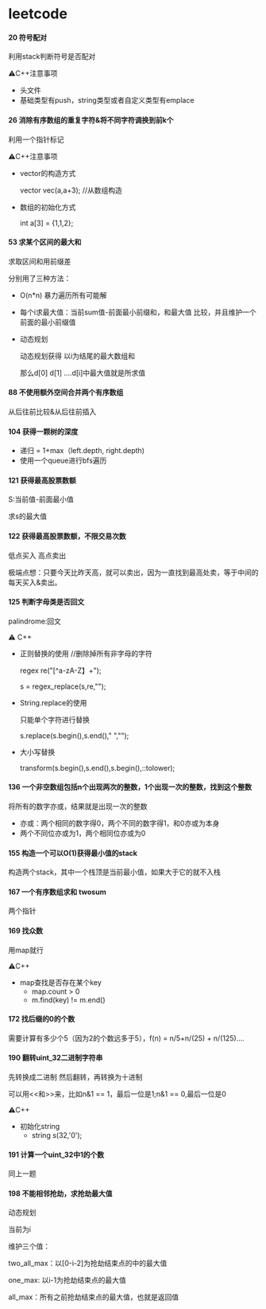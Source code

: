 # leetcode
#### 20 符号配对

利用stack判断符号是否配对

⚠️C++注意事项

* 头文件<stack>
* 基础类型有push，string类型或者自定义类型有emplace

#### 26 消除有序数组的重复字符&将不同字符调换到前k个

利用一个指针标记

⚠️C++注意事项

* vector的构造方式

  vector<int> vec(a,a+3); //从数组构造

* 数组的初始化方式

  int a[3] = {1,1,2};

#### 53 求某个区间的最大和

求取区间和用前缀差

分别用了三种方法：

* O(n*n) 暴力遍历所有可能解

* 每个i求最大值：当前sum值-前面最小前缀和，和最大值 比较，并且维护一个前面的最小前缀值

* 动态规划

  动态规划获得 以i为结尾的最大数组和

  那么d[0] d[1] ....d[i]中最大值就是所求值

#### 88 不使用额外空间合并两个有序数组

从后往前比较&从后往前插入

#### 104 获得一颗树的深度

* 递归 = 1+max（left.depth, right.depth)
* 使用一个queue进行bfs遍历

#### 121 获得最高股票数额

S:当前值-前面最小值

求s的最大值

#### 122 获得最高股票数额，不限交易次数

低点买入 高点卖出

极端点想：只要今天比昨天高，就可以卖出，因为一直找到最高处卖，等于中间的每天买入&卖出。

#### 125 判断字母类是否回文

palindrome:回文

⚠️ C++

* 正则替换的使用 //删除掉所有非字母的字符

  regex re("[^a-zA-Z】+");

  s = regex_replace(s,re,"");

* String.replace的使用

  只能单个字符进行替换

  s.replace(s.begin(),s.end()," ","");

* 大小写替换

  transform(s.begin(),s.end(),s.begin(),::tolower);

#### 136 一个非空数组包括n个出现两次的整数，1个出现一次的整数，找到这个整数

将所有的数字亦或，结果就是出现一次的整数

* 亦或：两个相同的数字得0，两个不同的数字得1，和0亦或为本身
* 两个不同位亦或为1，两个相同位亦或为0

#### 155 构造一个可以O(1)获得最小值的stack

构造两个stack，其中一个栈顶是当前最小值，如果大于它的就不入栈

#### 167 一个有序数组求和 twosum

两个指针

#### 169 找众数

用map就行

⚠️C++

* map查找是否存在某个key
  * map.count > 0
  * m.find(key) != m.end()

#### 172 找后缀的0的个数

需要计算有多少个5（因为2的个数远多于5），f(n) = n/5+n/(25) + n/(125)....

#### 190 翻转uint_32二进制字符串

先转换成二进制 然后翻转，再转换为十进制

可以用<<和>>来，比如n&1 == 1，最后一位是1;n&1 == 0,最后一位是0

⚠️C++

* 初始化string
  * string s(32,'0');

#### 191 计算一个uint_32中1的个数

同上一题

#### 198 不能相邻抢劫，求抢劫最大值

动态规划

当前为i

维护三个值：

two_all_max：以[0-i-2]为抢劫结束点的中的最大值

one_max: 以i-1为抢劫结束点的最大值

all_max：所有之前抢劫结束点的最大值，也就是返回值

